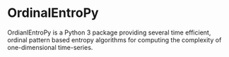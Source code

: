 # OrdinalEntroPy
OrdianlEntroPy is a Python 3 package providing several time efficient, ordinal pattern based entropy algorithms for computing the complexity of one-dimensional time-series. 
